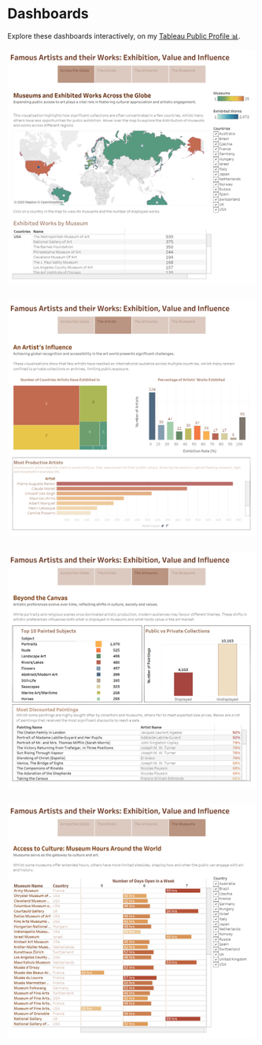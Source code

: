 # Dashboards
Explore these dashboards interactively, on my [Tableau Public Profile 📊](https://public.tableau.com/views/FamousArtistsandtheirWorks/Art?:language=en-GB&:sid=&:redirect=auth&:display_count=n&:origin=viz_share_link).

![](Famous%20Paintings/Story%201.png)
## 
![](Famous%20Paintings/Story%202.png)
##
![](Famous%20Paintings/Story%203.png)
##
![](Famous%20Paintings/Story%204.png)
